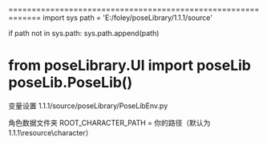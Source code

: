=============================================================
import sys
path = 'E:/foley/poseLibrary/1.1.1/source'

if path not in sys.path:
    sys.path.append(path)


from poseLibrary.UI import poseLib
poseLib.PoseLib()
=============================================================

变量设置
1.1.1/source/poseLibrary/PoseLibEnv.py


角色数据文件夹
ROOT_CHARACTER_PATH = 你的路径（默认为 1.1.1\resource\character）
